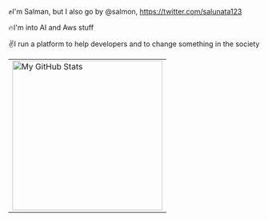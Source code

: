 ✊I'm Salman, but I also go by @salmon, https://twitter.com/salunata123         

🔥I'm into AI and Aws stuff

✌️I run a platform to help developers and to change something in the society

<div align="center">
<table>
   <tr>
     <td rowspan=2>
       <a href="https://quine.sh?utm_source=widgets&utm_campaign=cog-master" target="_blank">
  <img src="https://stats.quine.sh/cog-master/dependencies?theme=dark" alt="My GitHub Stats" width="300px">
</a>

</td>
</tr>
</table>
</div>
